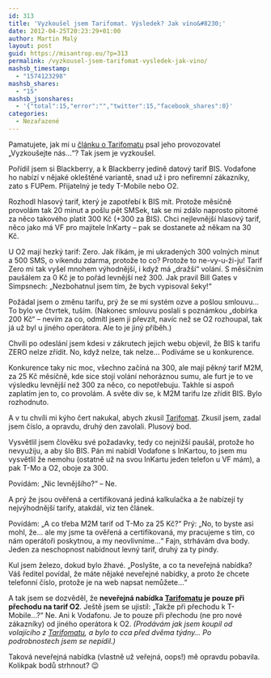 ```yaml
---
id: 313
title: 'Vyzkoušel jsem Tarifomat. Výsledek? Jak víno&#8230;'
date: 2012-04-25T20:23:29+01:00
author: Martin Malý
layout: post
guid: https://misantrop.eu/?p=313
permalink: /vyzkousel-jsem-tarifomat-vysledek-jak-vino/
mashsb_timestamp:
  - "1574123298"
mashsb_shares:
  - "15"
mashsb_jsonshares:
  - '{"total":15,"error":"","twitter":15,"facebook_shares":0}'
categories:
  - Nezařazené
---
```

Pamatujete, jak mi u [článku o Tarifomatu](https://misantrop.eu/tariffffuuuuuumat/) psal jeho provozovatel &#8222;Vyzkoušejte nás&#8230;&#8220;? Tak jsem je vyzkoušel.

<!--more-->

Pořídil jsem si Blackberry, a k Blackberry jedině datový tarif BIS. Vodafone ho nabízí v nějaké okleštěné variantě, snad už i pro nefiremní zákazníky, zato s FUPem. Přijatelný je tedy T-Mobile nebo O2.

Rozhodl hlasový tarif, který je zapotřebí k BIS mít. Protože měsíčně provolám tak 20 minut a pošlu pět SMSek, tak se mi zdálo naprosto pitomé za něco takového platit 300 Kč (+300 za BIS). Chci nejlevnější hlasový tarif, něco jako má VF pro majitele InKarty &#8211; pak se dostanete až někam na 30 Kč.

U O2 mají hezký tarif: Zero. Jak říkám, je mi ukradených 300 volných minut a 500 SMS, o víkendu zdarma, protože to co? Protože to ne-vy-u-ži-ju! Tarif Zero mi tak vyšel mnohem výhodnější, i když má &#8222;dražší&#8220; volání. S měsíčním paušálem za 0 Kč je to pořád levnější než 300. Jak pravil Bill Gates v Simpsnech: &#8222;Nezbohatnul jsem tím, že bych vypisoval šeky!&#8220;

Požádal jsem o změnu tarifu, prý že se mi systém ozve a pošlou smlouvu&#8230; To bylo ve čtvrtek, tuším. (Nakonec smlouvu poslali s poznámkou &#8222;dobírka 200 Kč&#8220; &#8211; nevím za co, odmítl jsem ji převzít, navíc než se O2 rozhoupal, tak já už byl u jiného operátora. Ale to je jiný příběh.)

Chvíli po odeslání jsem kdesi v zákrutech jejich webu objevil, že BIS k tarifu ZERO nelze zřídit. No, když nelze, tak nelze&#8230; Podíváme se u konkurence.

Konkurence taky nic moc, všechno začíná na 300, ale mají pěkný tarif M2M, za 25 Kč měsíčně, kde sice stojí volání nehoráznou sumu, ale furt je to ve výsledku levnější než 300 za něco, co nepotřebuju. Takhle si aspoň zaplatím jen to, co provolám. A světe div se, k M2M tarifu lze zřídit BIS. Bylo rozhodnuto.

A v tu chvíli mi kýho čert nakukal, abych zkusil <a href="https://www.anrdoezrs.net/jc102nmvsmu9CJHAIHF9BBJCBDHC" target="_top" onmouseover="window.status='https://tarifomat.cz';return true;" onmouseout="window.status=' ';return true;">Tarifomat</a>. Zkusil jsem, zadal jsem číslo, a opravdu, druhý den zavolali. Plusový bod.

Vysvětlil jsem člověku své požadavky, tedy co nejnižší paušál, protože ho nevyužiju, a aby šlo BIS. Pán mi nabídl Vodafone s InKartou, to jsem mu vysvětlil že nemohu (ostatně už na svou InKartu jeden telefon u VF mám), a pak T-Mo a O2, oboje za 300.

Povídám: &#8222;Nic levnějšího?&#8220; &#8211; Ne.

A prý že jsou ověřená a certifikovaná jediná kalkulačka a že nabízejí ty nejvýhodnější tarify, atakdál, viz ten článek.

Povídám: &#8222;A co třeba M2M tarif od T-Mo za 25 Kč?&#8220; Prý: &#8222;No, to byste asi mohl, že&#8230; ale my jsme ta ověřená a certifikovaná, my pracujeme s tím, co nám operátoři poskytnou, a my neovlivníme&#8230;&#8220; Fajn, strhávám dva body. Jeden za neschopnost nabídnout levný tarif, druhý za ty pindy.

Kul jsem železo, dokud bylo žhavé. &#8222;Poslyšte, a co ta neveřejná nabídka? Váš ředitel povídal, že máte nějaké neveřejné nabídky, a proto že chcete telefonní číslo, protože je na web napsat nemůžete&#8230;&#8220;

A tak jsem se dozvěděl, že **neveřejná nabídka <a href="https://www.anrdoezrs.net/jc102nmvsmu9CJHAIHF9BBJCBDHC" target="_top" onmouseover="window.status='https://tarifomat.cz';return true;" onmouseout="window.status=' ';return true;">Tarifomatu</a> je pouze při přechodu na tarif O2**. Ještě jsem se ujistil: &#8222;Takže při přechodu k T-Mobile&#8230;?&#8220; Ne. Ani k Vodafonu. Je to pouze při přechodu (ne pro nové zákazníky) od jiného operátora k O2. _(Prodávám jak jsem koupil od volajícího z <a href="https://www.anrdoezrs.net/jc102nmvsmu9CJHAIHF9BBJCBDHC" target="_top" onmouseover="window.status='https://tarifomat.cz';return true;" onmouseout="window.status=' ';return true;">Tarifomatu</a>, a bylo to cca před dvěma týdny&#8230; Po podrobnostech jsem se nepídil.)_

Taková neveřejná nabídka (vlastně už veřejná, oops!) mě opravdu pobavila. Kolikpak bodů strhnout? 😉